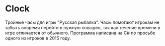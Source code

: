 # Clock
Тройные часы для игры "Русская рыбалка".
Часы помогают игрокам не забыть вовремя перейти в нужную локацию, так как течение времени в игре отличается от обычного.
Программа написана на C# по просьбе одного из игроков в 2015 году.
